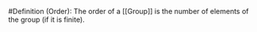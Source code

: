 #Definition 
(Order): The order of a [[Group]] is the number of elements of the group (if it is finite).